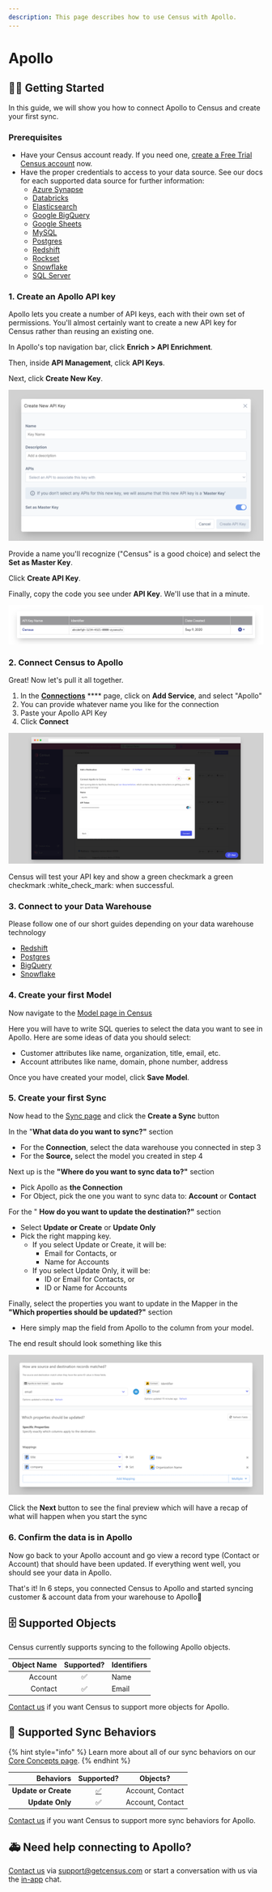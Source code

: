 ```yaml
---
description: This page describes how to use Census with Apollo.
---
```


# Apollo

## 🏃‍♀️ Getting Started

In this guide, we will show you how to connect Apollo to Census and create your first sync.

### Prerequisites

* Have your Census account ready. If you need one, [create a Free Trial Census account](https://app.getcensus.com/) now.
* Have the proper credentials to access to your data source. See our docs for each supported data source for further information:
  * [Azure Synapse](../sources/azure-synapse.md)
  * [Databricks](https://docs.getcensus.com/sources/databricks)
  * [Elasticsearch](https://docs.getcensus.com/sources/elasticsearch)
  * [Google BigQuery](https://docs.getcensus.com/sources/google-bigquery)
  * [Google Sheets](https://docs.getcensus.com/sources/google-sheets)
  * [MySQL](https://docs.getcensus.com/sources/mysql)
  * [Postgres](https://docs.getcensus.com/sources/postgres)
  * [Redshift](https://docs.getcensus.com/sources/redshift)
  * [Rockset](https://docs.getcensus.com/sources/rockset)
  * [Snowflake](https://docs.getcensus.com/sources/snowflake)
  * [SQL Server](https://docs.getcensus.com/sources/sql-server)

### 1. Create an Apollo API key

Apollo lets you create a number of API keys, each with their own set of permissions. You'll almost certainly want to create a new API key for Census rather than reusing an existing one.

In Apollo's top navigation bar, click **Enrich > API Enrichment**.

Then, inside **API Management**, click **API Keys**.

Next, click **Create New Key**.

![](../.gitbook/assets/image.png)

Provide a name you'll recognize ("Census" is a good choice) and select the **Set as Master Key**.

Click **Create API Key**.

Finally, copy the code you see under **API Key**. We'll use that in a minute.

![](../.gitbook/assets/screely-1619749895841.png)

### 2. Connect Census to Apollo

Great! Now let's pull it all together.&#x20;

1. In the [**Connections**](https://app.getcensus.com/connections) **** page, click on **Add Service**, and select "Apollo"
2. You can provide whatever name you like for the connection
3. Paste your Apollo API Key
4. Click **Connect**

![](<../.gitbook/assets/screely-1660163730081 (1).png>)

Census will test your API key and show a green checkmark a green checkmark :white\_check\_mark: when successful.

### 3. Connect to your Data Warehouse

Please follow one of our short guides depending on your data warehouse technology

* [Redshift](https://help.getcensus.com/article/10-configuring-redshift-postgresql-access)
* [Postgres](https://help.getcensus.com/article/10-configuring-redshift-postgresql-access)   &#x20;
* [BigQuery](https://help.getcensus.com/article/21-configuring-bigquery-access)
* [Snowflake](https://help.getcensus.com/article/8-configuring-snowflake-access)

### 4. Create your first Model

Now navigate to the [Model page in Census](https://app.getcensus.com/models)

Here you will have to write SQL queries to select the data you want to see in Apollo. Here are some ideas of data you should select:

* Customer attributes like name, organization, title, email, etc.
* Account attributes like name, domain, phone number, address

Once you have created your model, click **Save Model**.

### 5. Create your first Sync

Now head to the [Sync page](https://app.getcensus.com/syncs) and click the **Create a Sync** button

In the "**What data do you want to sync?"** section

* For the **Connection**, select the data warehouse you connected in step 3
* For the **Source,** select the model you created in step 4

Next up is the **"Where do you want to sync data to?"** section

* Pick Apollo as **the Connection**&#x20;
* For Object, pick the one you want to sync data to: **Account** or **Contact**

For the " **How do you want to update the destination?"** section

* Select **Update or Create** or **Update Only**
* Pick the right mapping key.
  * If you select Update or Create, it will be:
    * Email for Contacts, or
    * Name for Accounts
  * If you select Update Only, it will be:
    * ID or Email for Contacts, or
    * ID or Name for Accounts

Finally, select the properties you want to update in the Mapper in the **"Which properties should be updated?"** section

* Here simply map the field from Apollo to the column from your model.

The end result should look something like this

![](../.gitbook/assets/screely-1660165297728.png)

Click the **Next** button to see the final preview which will have a recap of what will happen when you start the sync

### 6. Confirm the data is in Apollo

Now go back to your Apollo account and go view a record type (Contact or Account) that should have been updated. If everything went well, you should see your data in Apollo.

That's it! In 6 steps, you connected Census to Apollo and started syncing customer & account data from your warehouse to Apollo🎉

## 🗄 Supported Objects

Census currently supports syncing to the following Apollo objects.

| **Object Name** | **Supported?** | Identifiers |
| --------------: | :------------: | ----------- |
|         Account |        ✅       | Name        |
|         Contact |        ✅       | Email       |

[Contact us](mailto:support@getcensus.com) if you want Census to support more objects for Apollo.

## 🔄 Supported Sync Behaviors

{% hint style="info" %}
Learn more about all of our sync behaviors on our [Core Concepts page](../basics/core-concept/#the-different-sync-behaviors).
{% endhint %}

|        **Behaviors** |                       **Supported?**                      |   **Objects?**   |
| -------------------: | :-------------------------------------------------------: | :--------------: |
| **Update or Create** | [✅](https://docs.getcensus.com/basics/alerts#sync-alerts) | Account, Contact |
|      **Update Only** |                             ✅                             | Account, Contact |



[Contact us](mailto:support@getcensus.com) if you want Census to support more sync behaviors for Apollo.

## 🚑 Need help connecting to Apollo?

[Contact us](mailto:support@getcensus.com) via support@getcensus.com or start a conversation with us via the [in-app](https://app.getcensus.com) chat.
